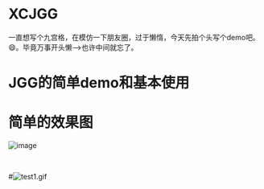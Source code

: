 # XCJGG

一直想写个九宫格，在模仿一下朋友圈，过于懒惰，今天先拍个头写个demo吧。😄。毕竟万事开头懒-->也许中间就忘了。

<h1>JGG的简单demo和基本使用</h1>

<h1>简单的效果图</h1>
<img src="http://upload-images.jianshu.io/upload_images/2018474-ae7e255d725fa365.gif" alt="image" style="max-width:100%;">

 

#![test1.gif](http://upload-images.jianshu.io/upload_images/2018474-a97ea1160f2c2629.gif?imageMogr2/auto-orient/strip)

